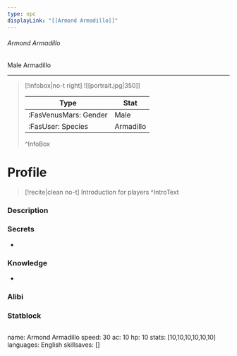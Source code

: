 ```yaml
---
type: npc
displayLink: "[[Armond Armadillo]]"
---
```


###### Armond Armadillo
<span class="sub2">Male Armadillo </span>
___

> [!infobox|no-t right]
> ![[portrait.jpg|350]]
>
> | Type | Stat |
> | ---- | ---- |
> | :FasVenusMars: Gender | Male |
> | :FasUser: Species | Armadillo |
>^InfoBox

# Profile

> [!recite|clean no-t]
>	Introduction for players
>^IntroText

### Description


### Secrets
- 

### Knowledge
- 

### Alibi 


### Statblock
>```statblock
name: Armond Armadillo
speed: 30
ac: 10
hp: 10
stats: [10,10,10,10,10,10]
languages: English
skillsaves: []